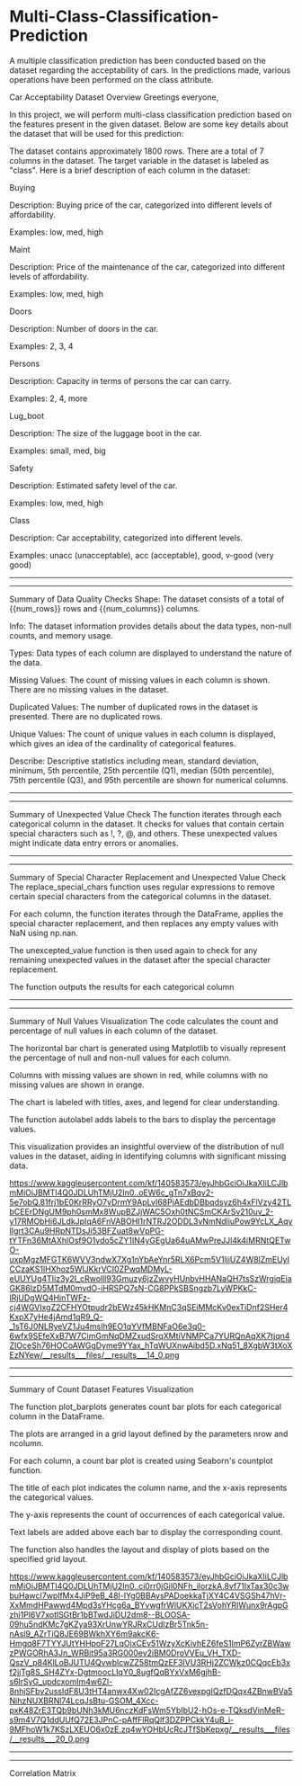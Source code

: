 # Multi-Class-Classification-Prediction
A multiple classification prediction has been conducted based on the dataset regarding the acceptability of cars. In the predictions made, various operations have been performed on the class attribute.

Car Acceptability Dataset Overview
Greetings everyone,

In this project, we will perform multi-class classification prediction based on the features present in the given dataset. Below are some key details about the dataset that will be used for this prediction:

The dataset contains approximately 1800 rows. There are a total of 7 columns in the dataset. The target variable in the dataset is labeled as "class". Here is a brief description of each column in the dataset:

Buying

Description: Buying price of the car, categorized into different levels of affordability.

Examples: low, med, high

Maint

Description: Price of the maintenance of the car, categorized into different levels of affordability.

Examples: low, med, high

Doors

Description: Number of doors in the car.

Examples: 2, 3, 4

Persons

Description: Capacity in terms of persons the car can carry.

Examples: 2, 4, more

Lug_boot

Description: The size of the luggage boot in the car.

Examples: small, med, big

Safety

Description: Estimated safety level of the car.

Examples: low, med, high

Class

Description: Car acceptability, categorized into different levels.

Examples: unacc (unacceptable), acc (acceptable), good, v-good (very good)

**************************************************************************************************
**************************************************************************************************

Summary of Data Quality Checks
Shape: The dataset consists of a total of {{num_rows}} rows and {{num_columns}} columns.

Info: The dataset information provides details about the data types, non-null counts, and memory usage.

Types: Data types of each column are displayed to understand the nature of the data.

Missing Values: The count of missing values in each column is shown. There are no missing values in the dataset.

Duplicated Values: The number of duplicated rows in the dataset is presented. There are no duplicated rows.

Unique Values: The count of unique values in each column is displayed, which gives an idea of the cardinality of categorical features.

Describe: Descriptive statistics including mean, standard deviation, minimum, 5th percentile, 25th percentile (Q1), median (50th percentile), 75th percentile (Q3), and 95th percentile are shown for numerical columns.

**************************************************************************************************
**************************************************************************************************

Summary of Unexpected Value Check
The function iterates through each categorical column in the dataset. It checks for values that contain certain special characters such as !, ?, @, and others. These unexpected values might indicate data entry errors or anomalies.

**************************************************************************************************
**************************************************************************************************

Summary of Special Character Replacement and Unexpected Value Check
The replace_special_chars function uses regular expressions to remove certain special characters from the categorical columns in the dataset.

For each column, the function iterates through the DataFrame, applies the special character replacement, and then replaces any empty values with NaN using np.nan.

The unexcepted_value function is then used again to check for any remaining unexpected values in the dataset after the special character replacement.

The function outputs the results for each categorical column

**************************************************************************************************
**************************************************************************************************

Summary of Null Values Visualization
The code calculates the count and percentage of null values in each column of the dataset.

The horizontal bar chart is generated using Matplotlib to visually represent the percentage of null and non-null values for each column.

Columns with missing values are shown in red, while columns with no missing values are shown in orange.

The chart is labeled with titles, axes, and legend for clear understanding.

The function autolabel adds labels to the bars to display the percentage values.

This visualization provides an insightful overview of the distribution of null values in the dataset, aiding in identifying columns with significant missing data.

https://www.kaggleusercontent.com/kf/140583573/eyJhbGciOiJkaXIiLCJlbmMiOiJBMTI4Q0JDLUhTMjU2In0..oEW6c_gTn7xBqv2-5e7obQ.81frj1bE0KrRRyO7yDrmY9ApLvI68PjAEdbDBbqdsyz6h4xFlVzy42TLbCEErDNgUM9ph0smMx8WupBZJjWAC5Oxh0tNCSmCKArSv210uv_2-y17RMObHi6JLdkJpIqA6FnVABOHI1rNTRJ2ODDL3vNmNdliuPow9YcLX_AqyIlgrt3CAu9HRpNTDsJi53BFZuat8wVpPG-tYTFn36MtAXhlOsf9O1vdo5cZY1IN4yGEgUa64uAMwPreJJl4k4iMRNtQETwO-uxpMgzMFGTK6WVV3ndwX7Xg1nYbAeYnr5RLX6Pcm5V1ljiUZ4W8lZmEUyICCzaKS1lHXhoz5WlJKkrVCI0ZPwqMDMyL-eUUYUg4TIiz3y2I_cRwolll93Gmuzy6jzZwvyHUnbvHHANaQH7tsSzWrgiqEiaGK86lzD5MTdM0mvdO-iHRSPQ7sN-CG8PPkSBSngzb7LyWPKkC-lRjUDgWQ4HinTWFz-cj4WGVIxgZ2CFHYOtpudr2bEWz45kHKMnC3qSEiMMcKv0exTiDnf2SHer4KxpX7yHe4jAmd1qR9_Q-_1sT6J0NLRyeVZ1Ju4msIh9EO1qYVfMBNFaO6e3q0-6wfx9SEfeXxB7W7CimGmNqDMZxudSrqXMtiVNMPCa7YURQnAqXK7tjqn4ZIOceSh76HOCoAWGgDyme9YYax_hTqWUXnwAibd5D.xNq51_8XgbW3tXoXEzNYew/__results___files/__results___14_0.png

**************************************************************************************************
**************************************************************************************************

Summary of Count Dataset Features Visualization

The function plot_barplots generates count bar plots for each categorical column in the DataFrame.

The plots are arranged in a grid layout defined by the parameters nrow and ncolumn.

For each column, a count bar plot is created using Seaborn's countplot function.

The title of each plot indicates the column name, and the x-axis represents the categorical values.

The y-axis represents the count of occurrences of each categorical value.

Text labels are added above each bar to display the corresponding count.

The function also handles the layout and display of plots based on the specified grid layout.

https://www.kaggleusercontent.com/kf/140583573/eyJhbGciOiJkaXIiLCJlbmMiOiJBMTI4Q0JDLUhTMjU2In0..ci0rr0jGil0NFh_ilorzkA.8vf71IxTax30c3wbuHawcI7wplfMx4JiP9eB_48I-lYg0BBAysPADoekkaTjXY4C4VSGSh47hVr-XxMmdHPawwd4Mpd3sYHcg6a_BYvwgfrWlUKXjcT2sVohYRIWunx9rAgpGzhi1Pl6V7xotlSGtBr1bBTwdJiDU2dm8--BLOOSA-09hu5ndKMc7gKZya93XrUnwYRJRxCUdlzBr5Tnk5n-nAsl9_AZrTiQ8JE69BWkhXY6m9akcK6-Hmgq8F7TYYJUtYHHpoF27LqOjxCEv51WzyXcKivhEZ6feS1ImP6ZyrZBWawzPWGORhA3Jn_WRBit95a3RG000ev2iBM0DroVVEu_VH_TXD-QszV_p84KlLoBJUTU4QvwblcwZZ58tmQzEF3IVU3RHj2ZCWkz0CQqcEb3xf2jjTg8S_SH4ZYx-DgtmoocLIqY0_8ugfQqBYxVxM6gjhB-s6lrSyG_updcxomIm4w6Zl-8nhjSFbv2ussIdF8U3tHT4anwx4Xw02IcgAfZZ6vexpgIQzfDQqx4ZBnwBVa5NihzNUXBRNl74LcqJsBtu-GSOM_4Xcc-pxK48ZrE3TQb9bUNh3kMU6nczKdFsWm5YbIbU2-hOs-e-TQksdVinMeR-s9m4V7Q1ddUUfQ72E3JPnC-pAffFlRqQlf3DZPPCkkY4uB_i-9MFhoW1k7KSzLXEUO6x0zE.zq4wYOHbUcRcJTfSbKepxg/__results___files/__results___20_0.png

**************************************************************************************************
**************************************************************************************************

Correlation Matrix


